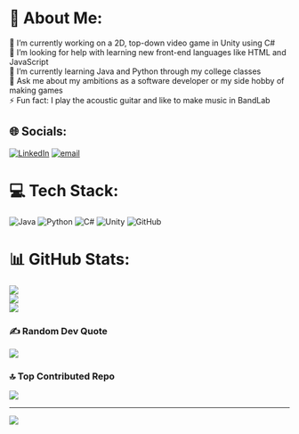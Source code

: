 # 💫 About Me:
🔭 I’m currently working on a 2D, top-down video game in Unity using C#<br>🤝 I’m looking for help with learning new front-end languages like HTML and JavaScript<br>🌱 I’m currently learning Java and Python through my college classes<br>💬 Ask me about my ambitions as a software developer or my side hobby of making games<br>⚡ Fun fact: I play the acoustic guitar and like to make music in BandLab


## 🌐 Socials:
[![LinkedIn](https://img.shields.io/badge/LinkedIn-%230077B5.svg?logo=linkedin&logoColor=white)](https://linkedin.com/in/https://www.linkedin.com/in/reece-parry-3595a5329/) [![email](https://img.shields.io/badge/Email-D14836?logo=gmail&logoColor=white)](mailto:reecedparry@gmail.com) 

# 💻 Tech Stack:
![Java](https://img.shields.io/badge/java-%23ED8B00.svg?style=for-the-badge&logo=openjdk&logoColor=white) ![Python](https://img.shields.io/badge/python-3670A0?style=for-the-badge&logo=python&logoColor=ffdd54) ![C#](https://img.shields.io/badge/c%23-%23239120.svg?style=for-the-badge&logo=csharp&logoColor=white) ![Unity](https://img.shields.io/badge/unity-%23000000.svg?style=for-the-badge&logo=unity&logoColor=white) ![GitHub](https://img.shields.io/badge/github-%23121011.svg?style=for-the-badge&logo=github&logoColor=white)
# 📊 GitHub Stats:
![](https://github-readme-stats.vercel.app/api?username=Texas-Toasty&theme=dark&hide_border=false&include_all_commits=true&count_private=false)<br/>
![](https://nirzak-streak-stats.vercel.app/?user=Texas-Toasty&theme=dark&hide_border=false)<br/>
![](https://github-readme-stats.vercel.app/api/top-langs/?username=Texas-Toasty&theme=dark&hide_border=false&include_all_commits=true&count_private=false&layout=compact)

### ✍️ Random Dev Quote
![](https://quotes-github-readme.vercel.app/api?type=horizontal&theme=radical)

### 🔝 Top Contributed Repo
![](https://github-contributor-stats.vercel.app/api?username=Texas-Toasty&limit=5&theme=dark&combine_all_yearly_contributions=true)

---
[![](https://visitcount.itsvg.in/api?id=Texas-Toasty&icon=0&color=0)](https://visitcount.itsvg.in)

<!-- Proudly created with GPRM ( https://gprm.itsvg.in ) -->
